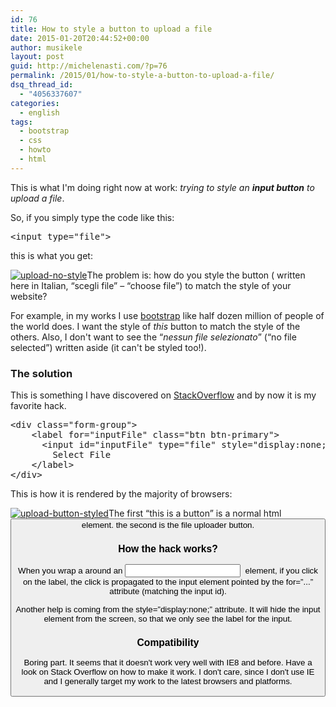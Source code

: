 ```yaml
---
id: 76
title: How to style a button to upload a file
date: 2015-01-20T20:44:52+00:00
author: musikele
layout: post
guid: http://michelenasti.com/?p=76
permalink: /2015/01/how-to-style-a-button-to-upload-a-file/
dsq_thread_id:
  - "4056337607"
categories:
  - english
tags:
  - bootstrap
  - css
  - howto
  - html
---
```

This is what I'm doing right now at work: _trying to style an **input button** to upload a file_.

So, if you simply type the code like this:

<pre class="lang:default decode:true ">&lt;input type="file"&gt;</pre>

this is what you get:

[<img class="aligncenter wp-image-84 size-full" src="https://i1.wp.com/michelenasti.com/wp-content/uploads/2015/01/upload-no-style.png?fit=215%2C44" alt="upload-no-style" data-recalc-dims="1" />](https://i1.wp.com/michelenasti.com/wp-content/uploads/2015/01/upload-no-style.png)The problem is: how do you style the button ( written here in Italian, &#8220;scegli file&#8221; &#8211; &#8220;choose file&#8221;) to match the style of your website?

For example, in my works I use [bootstrap](http://getbootstrap.com/) like half dozen million of people of the world does. I want the style of _this_ button to match the style of the others. Also, I don't want to see the &#8220;_nessun file selezionato_&#8221; (&#8220;no file selected&#8221;) written aside (it can't be styled too!).

### The solution

This is something I have discovered on [StackOverflow](http://stackoverflow.com/a/25825731/1020090) and by now it is my favorite hack.

<pre class="lang:default decode:true">&lt;div class="form-group"&gt;
    &lt;label for="inputFile" class="btn btn-primary"&gt;
      &lt;input id="inputFile" type="file" style="display:none;"&gt;
        Select File
    &lt;/label&gt;
&lt;/div&gt;</pre>

This is how it is rendered by the majority of browsers:

[<img class=" size-full wp-image-85 aligncenter" src="https://i0.wp.com/michelenasti.com/wp-content/uploads/2015/01/upload-button-styled.png?fit=162%2C121" alt="upload-button-styled" data-recalc-dims="1" />](https://i0.wp.com/michelenasti.com/wp-content/uploads/2015/01/upload-button-styled.png)The first &#8220;this is a button&#8221; is a normal html <span class="lang:default decode:true  crayon-inline "><button></span> element. the second is the file uploader button.

### How the hack works?

When you wrap a <span class="lang:default decode:true  crayon-inline "><label></span> around an <span class="lang:default decode:true  crayon-inline"><input></span>  element, if you click on the label, the click is propagated to the input element pointed by the <span class="lang:default decode:true  crayon-inline ">for=&#8221;...&#8221;</span> attribute (matching the input id).

Another help is coming from the <span class="lang:default decode:true  crayon-inline ">style=&#8221;display:none;&#8221;</span> attribute. It will hide the input element from the screen, so that we only see the label for the input.

### Compatibility

Boring part. It seems that it doesn't work very well with IE8 and before. Have a look on Stack Overflow on how to make it work. I don't care, since I don't use IE and I generally target my work to the latest browsers and platforms.